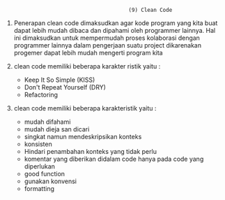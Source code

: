                                             (9) Clean Code 


1. Penerapan clean code dimaksudkan agar kode program yang kita buat dapat lebih mudah dibaca dan dipahami oleh programmer lainnya. Hal ini dimaksudkan untuk mempermudah proses kolaborasi dengan programmer lainnya dalam pengerjaan suatu project dikarenakan progemer dapat lebih mudah mengerti program kita

2. clean code memiliki beberapa karakter ristik yaitu :
    - Keep It So Simple (KISS)
    - Don't Repeat Yourself (DRY)
    - Refactoring 

3. clean code memiliki beberapa karakteristik yaitu :
    - mudah difahami 
    - mudah dieja san dicari 
    - singkat namun mendeskripsikan konteks 
    - konsisten 
    - Hindari penambahan konteks yang tidak perlu 
    - komentar yang diberikan didalam code hanya pada code yang diperlukan 
    - good function 
    - gunakan konvensi 
    -  formatting 